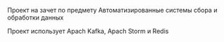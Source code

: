 Проект на зачет по предмету Автоматизированные системы сбора и обработки данных

Проект использует Apach Kafka, Apach Storm и Redis

